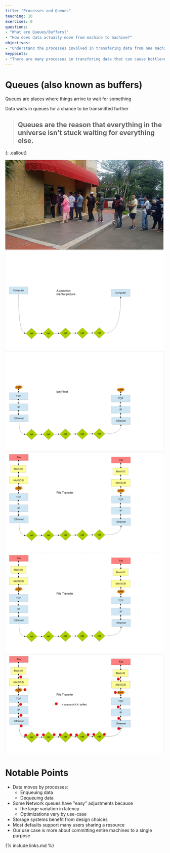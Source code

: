 ```yaml
---
title: "Processes and Queues"
teaching: 10
exercises: 0
questions:
- "What are Queues/Buffers?"
- "How does data actually move from machine to machine?"
objectives:
- "Understand the processes involved in transfering data from one machine to another."
keypoints:
- "There are many processes in transfering data that can cause bottlenecks and degrade performance, the network is only one of many of those."
---
```


# Queues (also known as buffers)

Queues are places where things arrive to wait for something

Data waits in queues for a chance to be transmitted further

> ## Queues are the reason that everything in the universe isn't stuck waiting for everything else.
{: .callout}

<img src="/fig/ep40.jpg" width=500px alt="Attribution: © Vulphere Wikimedia Commons CC BY 4.0 https://creativecommons.org/licenses/by/4.0/deed.en"/>

<img src="/fig/ep41.png" width=500px />

<img src="/fig/ep42.png" width=500px />

<img src="/fig/ep43.png" width=500px />

<img src="/fig/ep43.png" width=500px />

<img src="/fig/ep44.png" width=500px />

# Notable Points

* Data moves by processes:
  * Enqueuing data
  * Dequeuing data
* Some Network queues have "easy" adjustments because
  * the large variation in latency
  * Optimizations vary by use-case
* Storage systems benefit from design choices
* Most defaults support many users sharing a resource
* Our use case is more about committing entire machines to a single purpose

{% include links.md %}
